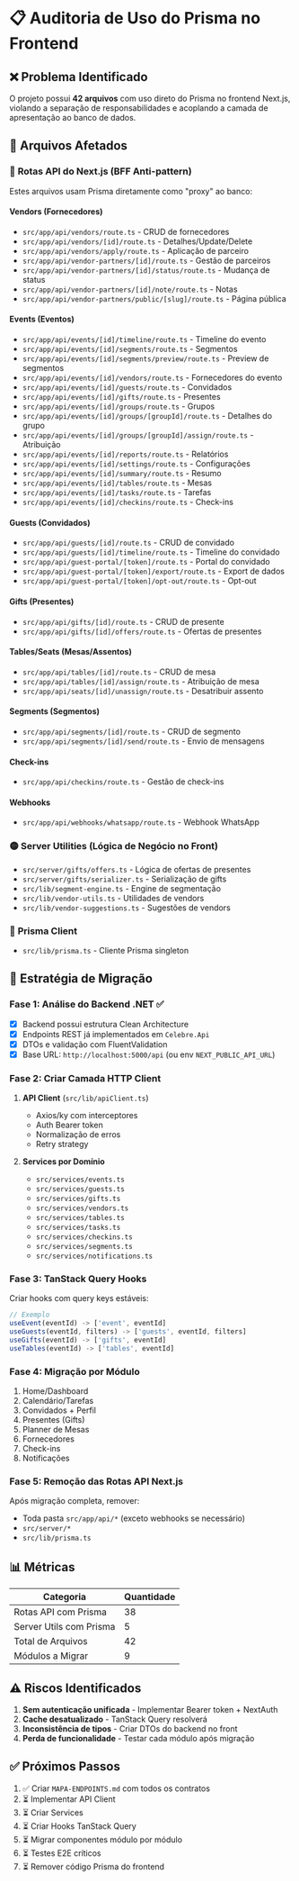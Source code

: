 # 📋 Auditoria de Uso do Prisma no Frontend

## ❌ Problema Identificado

O projeto possui **42 arquivos** com uso direto do Prisma no frontend Next.js, violando a separação de responsabilidades e acoplando a camada de apresentação ao banco de dados.

## 📍 Arquivos Afetados

### 🔴 **Rotas API do Next.js (BFF Anti-pattern)**
Estes arquivos usam Prisma diretamente como "proxy" ao banco:

#### **Vendors (Fornecedores)**
- `src/app/api/vendors/route.ts` - CRUD de fornecedores
- `src/app/api/vendors/[id]/route.ts` - Detalhes/Update/Delete
- `src/app/api/vendors/apply/route.ts` - Aplicação de parceiro
- `src/app/api/vendor-partners/[id]/route.ts` - Gestão de parceiros
- `src/app/api/vendor-partners/[id]/status/route.ts` - Mudança de status
- `src/app/api/vendor-partners/[id]/note/route.ts` - Notas
- `src/app/api/vendor-partners/public/[slug]/route.ts` - Página pública

#### **Events (Eventos)**
- `src/app/api/events/[id]/timeline/route.ts` - Timeline do evento
- `src/app/api/events/[id]/segments/route.ts` - Segmentos
- `src/app/api/events/[id]/segments/preview/route.ts` - Preview de segmentos
- `src/app/api/events/[id]/vendors/route.ts` - Fornecedores do evento
- `src/app/api/events/[id]/guests/route.ts` - Convidados
- `src/app/api/events/[id]/gifts/route.ts` - Presentes
- `src/app/api/events/[id]/groups/route.ts` - Grupos
- `src/app/api/events/[id]/groups/[groupId]/route.ts` - Detalhes do grupo
- `src/app/api/events/[id]/groups/[groupId]/assign/route.ts` - Atribuição
- `src/app/api/events/[id]/reports/route.ts` - Relatórios
- `src/app/api/events/[id]/settings/route.ts` - Configurações
- `src/app/api/events/[id]/summary/route.ts` - Resumo
- `src/app/api/events/[id]/tables/route.ts` - Mesas
- `src/app/api/events/[id]/tasks/route.ts` - Tarefas
- `src/app/api/events/[id]/checkins/route.ts` - Check-ins

#### **Guests (Convidados)**
- `src/app/api/guests/[id]/route.ts` - CRUD de convidado
- `src/app/api/guests/[id]/timeline/route.ts` - Timeline do convidado
- `src/app/api/guest-portal/[token]/route.ts` - Portal do convidado
- `src/app/api/guest-portal/[token]/export/route.ts` - Export de dados
- `src/app/api/guest-portal/[token]/opt-out/route.ts` - Opt-out

#### **Gifts (Presentes)**
- `src/app/api/gifts/[id]/route.ts` - CRUD de presente
- `src/app/api/gifts/[id]/offers/route.ts` - Ofertas de presentes

#### **Tables/Seats (Mesas/Assentos)**
- `src/app/api/tables/[id]/route.ts` - CRUD de mesa
- `src/app/api/tables/[id]/assign/route.ts` - Atribuição de mesa
- `src/app/api/seats/[id]/unassign/route.ts` - Desatribuir assento

#### **Segments (Segmentos)**
- `src/app/api/segments/[id]/route.ts` - CRUD de segmento
- `src/app/api/segments/[id]/send/route.ts` - Envio de mensagens

#### **Check-ins**
- `src/app/api/checkins/route.ts` - Gestão de check-ins

#### **Webhooks**
- `src/app/api/webhooks/whatsapp/route.ts` - Webhook WhatsApp

### 🟡 **Server Utilities (Lógica de Negócio no Front)**
- `src/server/gifts/offers.ts` - Lógica de ofertas de presentes
- `src/server/gifts/serializer.ts` - Serialização de gifts
- `src/lib/segment-engine.ts` - Engine de segmentação
- `src/lib/vendor-utils.ts` - Utilidades de vendors
- `src/lib/vendor-suggestions.ts` - Sugestões de vendors

### 🔵 **Prisma Client**
- `src/lib/prisma.ts` - Cliente Prisma singleton

## 🎯 Estratégia de Migração

### **Fase 1: Análise do Backend .NET** ✅
- [x] Backend possui estrutura Clean Architecture
- [x] Endpoints REST já implementados em `Celebre.Api`
- [x] DTOs e validação com FluentValidation
- [x] Base URL: `http://localhost:5000/api` (ou env `NEXT_PUBLIC_API_URL`)

### **Fase 2: Criar Camada HTTP Client**
1. **API Client** (`src/lib/apiClient.ts`)
   - Axios/ky com interceptores
   - Auth Bearer token
   - Normalização de erros
   - Retry strategy

2. **Services por Domínio**
   - `src/services/events.ts`
   - `src/services/guests.ts`
   - `src/services/gifts.ts`
   - `src/services/vendors.ts`
   - `src/services/tables.ts`
   - `src/services/tasks.ts`
   - `src/services/checkins.ts`
   - `src/services/segments.ts`
   - `src/services/notifications.ts`

### **Fase 3: TanStack Query Hooks**
Criar hooks com query keys estáveis:

```typescript
// Exemplo
useEvent(eventId) -> ['event', eventId]
useGuests(eventId, filters) -> ['guests', eventId, filters]
useGifts(eventId) -> ['gifts', eventId]
useTables(eventId) -> ['tables', eventId]
```

### **Fase 4: Migração por Módulo**
1. Home/Dashboard
2. Calendário/Tarefas
3. Convidados + Perfil
4. Presentes (Gifts)
5. Planner de Mesas
6. Fornecedores
7. Check-ins
8. Notificações

### **Fase 5: Remoção das Rotas API Next.js**
Após migração completa, remover:
- Toda pasta `src/app/api/*` (exceto webhooks se necessário)
- `src/server/*`
- `src/lib/prisma.ts`

## 📊 Métricas

| Categoria | Quantidade |
|-----------|-----------|
| Rotas API com Prisma | 38 |
| Server Utils com Prisma | 5 |
| Total de Arquivos | 42 |
| Módulos a Migrar | 9 |

## ⚠️ Riscos Identificados

1. **Sem autenticação unificada** - Implementar Bearer token + NextAuth
2. **Cache desatualizado** - TanStack Query resolverá
3. **Inconsistência de tipos** - Criar DTOs do backend no front
4. **Perda de funcionalidade** - Testar cada módulo após migração

## ✅ Próximos Passos

1. ✅ Criar `MAPA-ENDPOINTS.md` com todos os contratos
2. ⏳ Implementar API Client
3. ⏳ Criar Services
4. ⏳ Criar Hooks TanStack Query
5. ⏳ Migrar componentes módulo por módulo
6. ⏳ Testes E2E críticos
7. ⏳ Remover código Prisma do frontend
